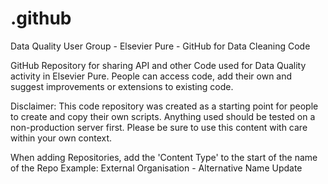 # .github
Data Quality User Group - Elsevier Pure - GitHub for Data Cleaning Code

GitHub Repository for sharing API and other Code used for Data Quality activity in Elsevier Pure. 
People can access code, add their own and suggest improvements or extensions to existing code.

Disclaimer: This code repository was created as a starting point for people to create and copy their own scripts.
Anything used should be tested on a non-production server first. 
Please be sure to use this content with care within your own context.

When adding Repositories, add the 'Content Type' to the start of the name of the Repo
Example: External Organisation - Alternative Name Update
